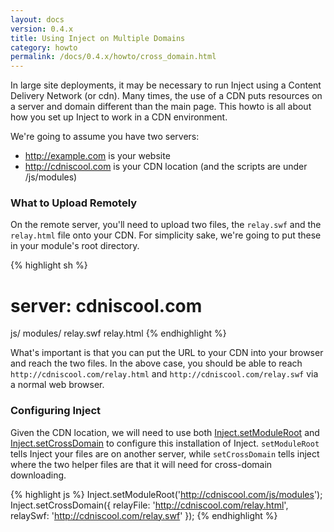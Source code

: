 ```yaml
---
layout: docs
version: 0.4.x
title: Using Inject on Multiple Domains
category: howto
permalink: /docs/0.4.x/howto/cross_domain.html
---
```


In large site deployments, it may be necessary to run Inject using a Content Delivery Network (or cdn). Many times, the use of a CDN puts resources on a server and domain different than the main page. This howto is all about how you set up Inject to work in a CDN environment.

We're going to assume you have two servers:

* http://example.com is your website
* http://cdniscool.com is your CDN location (and the scripts are under /js/modules)

### What to Upload Remotely

On the remote server, you'll need to upload two files, the `relay.swf` and the `relay.html` file onto your CDN. For simplicity sake, we're going to put these in your module's root directory.

{% highlight sh %}
# server: cdniscool.com
js/
  modules/
relay.swf
relay.html
{% endhighlight %}

What's important is that you can put the URL to your CDN into your browser and reach the two files. In the above case, you should be able to reach `http://cdniscool.com/relay.html` and `http://cdniscool.com/relay.swf` via a normal web browser.

### Configuring Inject

Given the CDN location, we will need to use both [Inject.setModuleRoot](/docs/0.4.x/api/inject.setmoduleroot.html) and [Inject.setCrossDomain](/docs/0.4.x/api/inject.setcrossdomain.html) to configure this installation of Inject. `setModuleRoot` tells Inject your files are on another server, while `setCrossDomain` tells inject where the two helper files are that it will need for cross-domain downloading.

{% highlight js %}
Inject.setModuleRoot('http://cdniscool.com/js/modules');
Inject.setCrossDomain({
  relayFile: 'http://cdniscool.com/relay.html',
  relaySwf:  'http://cdniscool.com/relay.swf'
});
{% endhighlight %}
